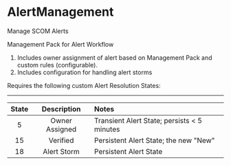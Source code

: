 # AlertManagement
Manage SCOM Alerts

Management Pack for Alert Workflow

1. Includes owner assignment of alert based on Management Pack and custom rules (configurable).
2. Includes configuration for handling alert storms

Requires the following custom Alert Resolution States:

------------------------------------------------------------------------
| State | Description    | Notes                                       |
|:-----:|:--------------:|:--------------------------------------------|
|   5   | Owner Assigned | Transient Alert State; persists < 5 minutes |
|  15   | Verified       | Persistent Alert State; the new "New"       |
|  18   | Alert Storm    | Persistent Alert State                      |
